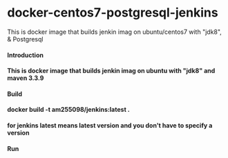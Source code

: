 # docker-centos7-postgresql-jenkins
This is docker image that builds jenkin imag on ubuntu/centos7 with "jdk8", &amp; Postgresql
#### Introduction
#### This is docker image that builds jenkin imag on ubuntu with "jdk8" and maven 3.3.9
#### Build
#### docker build -t am255098/jenkins:latest .
#### for jenkins latest means latest version and you don't have to specify a version # 
#### Run 

